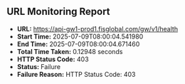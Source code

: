 ## URL Monitoring Report

- **URL:** https://api-gw1-prod1.fisglobal.com/gw/v1/health
- **Start Time:** 2025-07-09T08:00:04.541980
- **End Time:** 2025-07-09T08:00:04.671460
- **Total Time Taken:** 0.12948 seconds
- **HTTP Status Code:** 403
- **Status:** Failure
- **Failure Reason:** HTTP Status Code: 403
